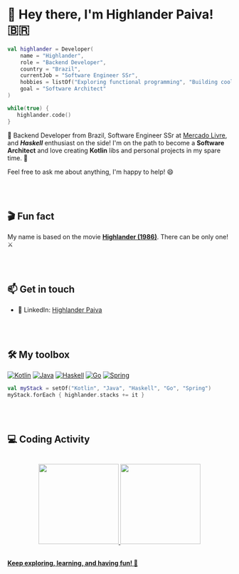 # 👋 Hey there, I'm Highlander Paiva! 🇧🇷

```kotlin
val highlander = Developer(
    name = "Highlander",
    role = "Backend Developer",
    country = "Brazil",
    currentJob = "Software Engineer SSr",
    hobbies = listOf("Exploring functional programming", "Building cool Kotlin projects"),
    goal = "Software Architect"
)

while(true) {
   highlander.code()
}
```

🚀 Backend Developer from Brazil, Software Engineer SSr at [Mercado Livre](https://www.mercadolivre.com.br/), and **_Haskell_** enthusiast on the side! I'm on the path to become a **Software Architect** and love creating **Kotlin** libs and personal projects in my spare time. 🎯

Feel free to ask me about anything, I'm happy to help! 😄

<br/><br/>

## 🎬 Fun fact
My name is based on the movie **[Highlander (1986)](https://m.imdb.com/title/tt0091203/)**. There can be only one! ⚔️

<br/><br/>

## 📫 Get in touch

- 🔗 LinkedIn: [Highlander Paiva](https://www.linkedin.com/in/hvpaiva)

<br/><br/>

## 🛠️ My toolbox

[![Kotlin](https://img.shields.io/badge/kotlin-%237F52FF.svg?style=for-the-badge&logo=kotlin&logoColor=white)](https://kotlinlang.org/)
[![Java](https://img.shields.io/badge/java-%23ED8B00.svg?style=for-the-badge&logo=openjdk&logoColor=white)](https://www.java.com/)
[![Haskell](https://img.shields.io/badge/-Haskell-5D4F85?style=for-the-badge&logo=haskell&logoColor=white)](https://www.haskell.org/)
[![Go](https://img.shields.io/badge/go-%2300ADD8.svg?style=for-the-badge&logo=go&logoColor=white)](https://go.dev/)
[![Spring](https://img.shields.io/badge/-Spring-6DB33F?style=for-the-badge&logo=spring&logoColor=white)](https://spring.io/)

<!-- https://github.com/Ileriayo/markdown-badges -->

```kotlin
val myStack = setOf("Kotlin", "Java", "Haskell", "Go", "Spring")
myStack.forEach { highlander.stacks += it }
```
<br/><br/>


## 💻 Coding Activity

<br/>

<div align="center">
  <a href="https://github.com/hvpaiva">
  <img height="180em" src="https://github-readme-stats.vercel.app/api?username=hvpaiva&show_icons=true&theme=dark&include_all_commits=true&count_private=true"/>
  <img height="180em" src="https://github-readme-stats.vercel.app/api/top-langs/?username=hvpaiva&layout=compact&langs_count=5&theme=dark&&hide=javascript,typescript,vue,html"/>
</div>

<br/>

**Keep exploring, learning, and having fun! 🌟**
